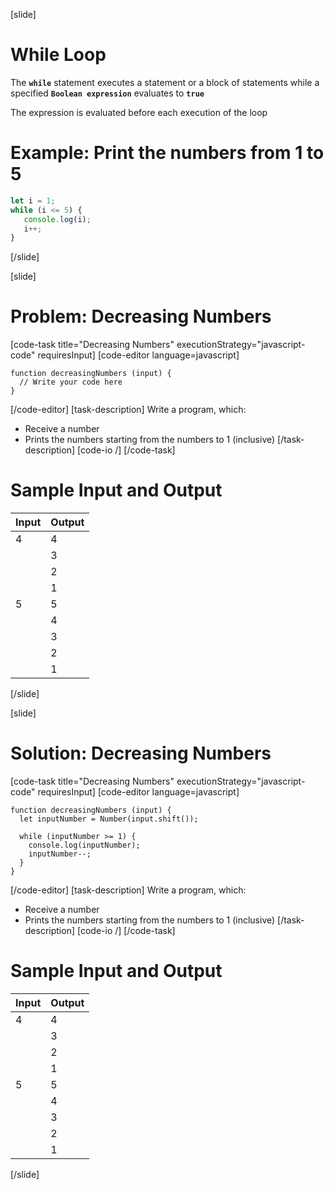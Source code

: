 [slide]
# While Loop
The **`while`** statement executes a statement or a block of statements while a specified **`Boolean expression`** evaluates to **`true`**

The expression is evaluated before each execution of the loop

# Example: Print the numbers from 1 to 5
```js
let i = 1;
while (i <= 5) {
   console.log(i);
   i++;
}
```
[/slide]

[slide]
# Problem: Decreasing Numbers
[code-task title="Decreasing Numbers" executionStrategy="javascript-code" requiresInput]
[code-editor language=javascript]
```
function decreasingNumbers (input) {
  // Write your code here
}
```
[/code-editor]
[task-description]
Write a program, which:

* Receive a number
* Prints the numbers starting from the numbers to 1 (inclusive)
[/task-description]
[code-io /]
[/code-task]
# Sample Input and Output
|Input|Output|
|-----|------|
|4|4|
||3|
||2|
||1|
|5|5|
||4|
||3|
||2|
||1|
[/slide]

[slide]
# Solution: Decreasing Numbers
[code-task title="Decreasing Numbers" executionStrategy="javascript-code" requiresInput]
[code-editor language=javascript]
```
function decreasingNumbers (input) {
  let inputNumber = Number(input.shift());
  
  while (inputNumber >= 1) {
    console.log(inputNumber);
    inputNumber--;
  }
}
```
[/code-editor]
[task-description]
Write a program, which:

* Receive a number
* Prints the numbers starting from the numbers to 1 (inclusive)
[/task-description]
[code-io /]
[/code-task]
# Sample Input and Output
|Input|Output|
|-----|------|
|4|4|
||3|
||2|
||1|
|5|5|
||4|
||3|
||2|
||1|
[/slide]